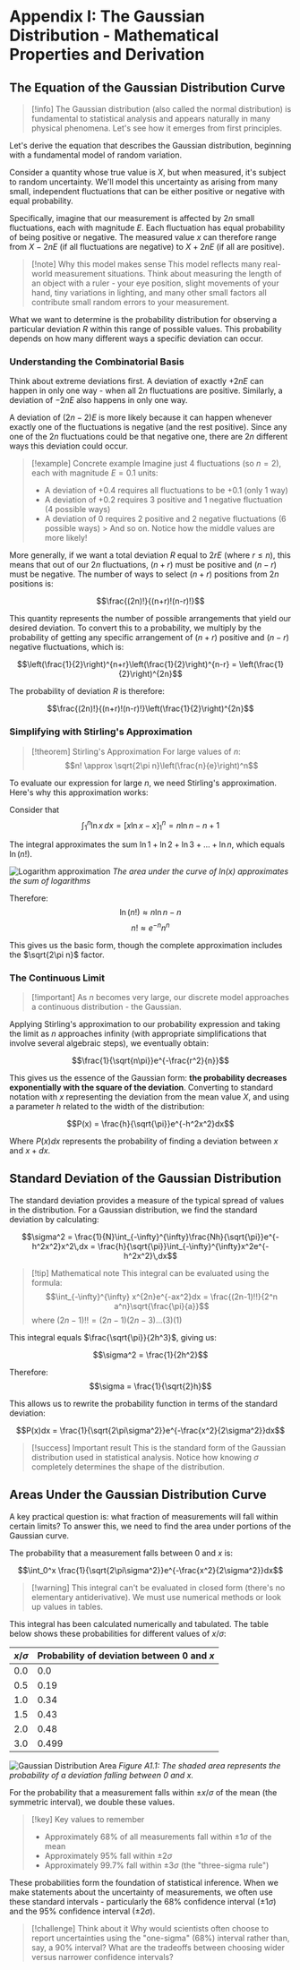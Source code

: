# Appendix I: The Gaussian Distribution - Mathematical Properties and Derivation

## The Equation of the Gaussian Distribution Curve

> [!info] The Gaussian distribution (also called the normal distribution) is fundamental to statistical analysis and appears naturally in many physical phenomena. Let's see how it emerges from first principles.

Let's derive the equation that describes the Gaussian distribution, beginning with a fundamental model of random variation.

Consider a quantity whose true value is $X$, but when measured, it's subject to random uncertainty. We'll model this uncertainty as arising from many small, independent fluctuations that can be either positive or negative with equal probability.

Specifically, imagine that our measurement is affected by $2n$ small fluctuations, each with magnitude $E$. Each fluctuation has equal probability of being positive or negative. The measured value $x$ can therefore range from $X-2nE$ (if all fluctuations are negative) to $X+2nE$ (if all are positive).

> [!note] Why this model makes sense
> This model reflects many real-world measurement situations. Think about measuring the length of an object with a ruler - your eye position, slight movements of your hand, tiny variations in lighting, and many other small factors all contribute small random errors to your measurement.

What we want to determine is the probability distribution for observing a particular deviation $R$ within this range of possible values. This probability depends on how many different ways a specific deviation can occur.

### Understanding the Combinatorial Basis

Think about extreme deviations first. A deviation of exactly $+2nE$ can happen in only one way - when all $2n$ fluctuations are positive. Similarly, a deviation of $-2nE$ also happens in only one way.

A deviation of $(2n-2)E$ is more likely because it can happen whenever exactly one of the fluctuations is negative (and the rest positive). Since any one of the $2n$ fluctuations could be that negative one, there are $2n$ different ways this deviation could occur.

> [!example] Concrete example
> Imagine just 4 fluctuations (so $n=2$), each with magnitude $E=0.1$ units:
> - A deviation of $+0.4$ requires all fluctuations to be $+0.1$ (only 1 way)
> - A deviation of $+0.2$ requires 3 positive and 1 negative fluctuation (4 possible ways)
> - A deviation of $0$ requires 2 positive and 2 negative fluctuations (6 possible ways)
    > And so on. Notice how the middle values are more likely!

More generally, if we want a total deviation $R$ equal to $2rE$ (where $r ≤ n$), this means that out of our $2n$ fluctuations, $(n+r)$ must be positive and $(n-r)$ must be negative. The number of ways to select $(n+r)$ positions from $2n$ positions is:

$$\frac{(2n)!}{(n+r)!(n-r)!}$$

This quantity represents the number of possible arrangements that yield our desired deviation. To convert this to a probability, we multiply by the probability of getting any specific arrangement of $(n+r)$ positive and $(n-r)$ negative fluctuations, which is:

$$\left(\frac{1}{2}\right)^{n+r}\left(\frac{1}{2}\right)^{n-r} = \left(\frac{1}{2}\right)^{2n}$$

The probability of deviation $R$ is therefore:

$$\frac{(2n)!}{(n+r)!(n-r)!}\left(\frac{1}{2}\right)^{2n}$$

### Simplifying with Stirling's Approximation

> [!theorem] Stirling's Approximation
> For large values of $n$:
> $$n! \approx \sqrt{2\pi n}\left(\frac{n}{e}\right)^n$$

To evaluate our expression for large $n$, we need Stirling's approximation. Here's why this approximation works:

Consider that
$$\int_1^n \ln x \, dx = [x\ln x - x]_1^n = n\ln n - n + 1$$

The integral approximates the sum $\ln 1 + \ln 2 + \ln 3 + ... + \ln n$, which equals $\ln(n!)$.

![Logarithm approximation](../figures/A1/FigA1_1.png)
*The area under the curve of ln(x) approximates the sum of logarithms*

Therefore:
$$\ln(n!) \approx n\ln n - n$$
$$n! \approx e^{-n}n^n$$

This gives us the basic form, though the complete approximation includes the $\sqrt{2\pi n}$ factor.

### The Continuous Limit

> [!important] As $n$ becomes very large, our discrete model approaches a continuous distribution - the Gaussian.

Applying Stirling's approximation to our probability expression and taking the limit as $n$ approaches infinity (with appropriate simplifications that involve several algebraic steps), we eventually obtain:

$$\frac{1}{\sqrt{n\pi}}e^{-\frac{r^2}{n}}$$

This gives us the essence of the Gaussian form: **the probability decreases exponentially with the square of the deviation**. Converting to standard notation with $x$ representing the deviation from the mean value $X$, and using a parameter $h$ related to the width of the distribution:

$$P(x) = \frac{h}{\sqrt{\pi}}e^{-h^2x^2}dx$$

Where $P(x)dx$ represents the probability of finding a deviation between $x$ and $x+dx$.

## Standard Deviation of the Gaussian Distribution

The standard deviation provides a measure of the typical spread of values in the distribution. For a Gaussian distribution, we find the standard deviation by calculating:

$$\sigma^2 = \frac{1}{N}\int_{-\infty}^{\infty}\frac{Nh}{\sqrt{\pi}}e^{-h^2x^2}x^2\,dx = \frac{h}{\sqrt{\pi}}\int_{-\infty}^{\infty}x^2e^{-h^2x^2}\,dx$$

> [!tip] Mathematical note
> This integral can be evaluated using the formula:
> $$\int_{-\infty}^{\infty} x^{2n}e^{-ax^2}dx = \frac{(2n-1)!!}{2^n a^n}\sqrt{\frac{\pi}{a}}$$
> where $(2n-1)!! = (2n-1)(2n-3)...(3)(1)$

This integral equals $\frac{\sqrt{\pi}}{2h^3}$, giving us:

$$\sigma^2 = \frac{1}{2h^2}$$

Therefore:
$$\sigma = \frac{1}{\sqrt{2}h}$$

This allows us to rewrite the probability function in terms of the standard deviation:

$$P(x)dx = \frac{1}{\sqrt{2\pi\sigma^2}}e^{-\frac{x^2}{2\sigma^2}}dx$$

> [!success] Important result
> This is the standard form of the Gaussian distribution used in statistical analysis. Notice how knowing $\sigma$ completely determines the shape of the distribution.

## Areas Under the Gaussian Distribution Curve

A key practical question is: what fraction of measurements will fall within certain limits? To answer this, we need to find the area under portions of the Gaussian curve.

The probability that a measurement falls between $0$ and $x$ is:

$$\int_0^x \frac{1}{\sqrt{2\pi\sigma^2}}e^{-\frac{x^2}{2\sigma^2}}dx$$

> [!warning] This integral can't be evaluated in closed form (there's no elementary antiderivative). We must use numerical methods or look up values in tables.

This integral has been calculated numerically and tabulated. The table below shows these probabilities for different values of $x/\sigma$:

| $x/\sigma$ | Probability of deviation between 0 and $x$ |
|------------|--------------------------------------------|
| 0.0 | 0.0 |
| 0.5 | 0.19 |
| 1.0 | 0.34 |
| 1.5 | 0.43 |
| 2.0 | 0.48 |
| 3.0 | 0.499 |

![Gaussian Distribution Area](../figures/A1/gaussian_area.svg)
*Figure A1.1: The shaded area represents the probability of a deviation falling between 0 and x.*

For the probability that a measurement falls within $\pm x/\sigma$ of the mean (the symmetric interval), we double these values.

> [!key] Key values to remember
> - Approximately 68% of all measurements fall within $\pm 1\sigma$ of the mean
> - Approximately 95% fall within $\pm 2\sigma$
> - Approximately 99.7% fall within $\pm 3\sigma$ (the "three-sigma rule")

These probabilities form the foundation of statistical inference. When we make statements about the uncertainty of measurements, we often use these standard intervals - particularly the 68% confidence interval ($\pm 1\sigma$) and the 95% confidence interval ($\pm 2\sigma$).

> [!challenge] Think about it
> Why would scientists often choose to report uncertainties using the "one-sigma" (68%) interval rather than, say, a 90% interval? What are the tradeoffs between choosing wider versus narrower confidence intervals?
